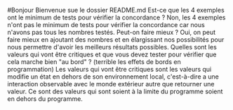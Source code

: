 #Bonjour Bienvenue sue le dossier README.md
Est-ce que les 4 exemples ont le minimum de tests pour vérifier la concordance ?
Non, les 4 exemples n'ont pas le minimum de tests pour vérifier la concordance car nous n'avons pas tous les nombres testés.
Peut-on faire mieux ?
Oui, on peut faire mieux en ajoutant des nombres et en élargissant nos possibilités pour nous permettre d'avoir les meilleurs résultats possibles.
Quelles sont les valeurs qui vont être critiques et que vous devez tester pour vérifier que cela marche bien "au bord" ? (terrible les effets de bords en programmation)
Les valeurs qui vont être critiques sont les valeurs qui modifie un état en dehors de son environnement local, c'est-à-dire a une interaction observable avec le monde extérieur autre que retourner une valeur. Ce sont des valeurs qui sont soient à la limite du programme soient en dehors du programme.
